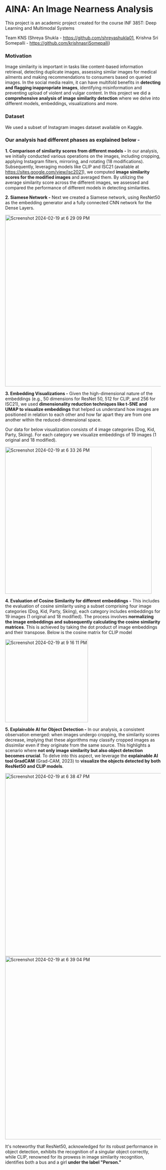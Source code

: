 # AINA: An Image Nearness Analysis

This project is an academic project created for the course INF 385T: Deep Learning and Multimodal Systems

Team KNS (Shreya Shukla - https://github.com/shreyashukla01, Krishna Sri Somepalli - https://github.com/krishnasriSomepalli)

### Motivation
Image similarity is important in tasks like content-based information retrieval, detecting duplicate images, assessing similar images for medical ailments and making recommendations to consumers based on queried images. In the social media realm, it can have multifold benefits in **detecting and flagging inappropriate images**, identifying misinformation and preventing upload of violent and vulgar content. In this project we did a **comprehensive analysis of image similarity detection** where we delve into different models, embeddings, visualizations and more.

### Dataset
We used a subset of Instagram images dataset available on Kaggle.

### Our analysis had different phases as explained below -

**1. Comparison of similarity scores from different models -**
In our analysis, we initially conducted various operations on the images, including cropping, applying Instagram filters, mirroring, and rotating (18 modifications). Subsequently, leveraging models like CLIP and ISC21 (available at https://sites.google.com/view/isc2021), we computed **image similarity scores for the modified images** and averaged them. By utilizing the average similarity score across the different images, we assessed and compared the performance of different models in detecting similarities.

**2. Siamese Network -** Next we created a Siamese network, using ResNet50 as the embedding generator and  a fully connected CNN network for the Dense Layers. 

  <img width="554" alt="Screenshot 2024-02-19 at 6 29 09 PM" src="https://github.com/shreyashukla01/AINA/assets/30028998/08bde2d1-6618-476c-9ede-b2c8f5c26a13">

**3. Embedding Visualizations -** Given the high-dimensional nature of the embeddings (e.g., 50 dimensions for ResNet 50, 512 for CLIP, and 256 for ISC21), we used **dimensionality reduction techniques like t-SNE and UMAP to visualize embeddings** that helped us understand how images are positioned in relation to each other and how far apart they are from one another within the reduced-dimensional space.

Our data for below visualization consists of 4 image categories (Dog, Kid, Party, Skiing). For each category we visualize embeddings of 19 images (1 original and 18 modified).

  <img width="474" alt="Screenshot 2024-02-19 at 6 33 26 PM" src="https://github.com/shreyashukla01/AINA/assets/30028998/b5326820-7125-43d3-afd5-e0f9753928b3">

**4. Evaluation of Cosine Similarity for different embeddings -** This includes the evaluation of cosine similarity using a subset comprising four image categories (Dog, Kid, Party, Skiing), each category includes embeddings for 19 images (1 original and 18 modified). The process involves **normalizing the image embeddings and subsequently calculating the cosine similarity matrices**. This is achieved by taking the dot product of image embeddings and their transpose. Below is the cosine matrix for CLIP model

  <img width="268" alt="Screenshot 2024-02-19 at 9 16 11 PM" src="https://github.com/shreyashukla01/AINA/assets/30028998/f8535ddc-93e0-47d4-8775-4fe131164cfc">

**5. Explainable AI for Object Detection -** In our analysis, a consistent observation emerged: when images undergo cropping, the similarity scores decrease, implying that these algorithms may classify cropped images as dissimilar even if they originate from the same source. This highlights a scenario where **not only image similarity but also object detection becomes crucial**. To delve into this aspect, we leverage the **explainable AI tool GradCAM** (Grad-CAM, 2023) to **visualize the objects detected by both ResNet50 and CLIP models**. 

  <img width="591" alt="Screenshot 2024-02-19 at 6 38 47 PM" src="https://github.com/shreyashukla01/AINA/assets/30028998/ea6e24c8-0b73-4a6f-a58d-e791583bed73">

  <img width="591" alt="Screenshot 2024-02-19 at 6 39 04 PM" src="https://github.com/shreyashukla01/AINA/assets/30028998/80f44186-a458-4247-a7aa-58d7076d66ea">

It's noteworthy that ResNet50, acknowledged for its robust performance in object detection, exhibits the recognition of a singular object correctly, while CLIP, renowned for its prowess in image similarity recognition, identifies both a bus and a girl **under the label "Person."**







